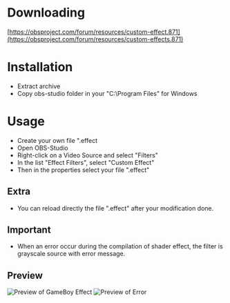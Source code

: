 # Downloading
[https://obsproject.com/forum/resources/custom-effect.871](https://obsproject.com/forum/resources/custom-effects.871)

# Installation
- Extract archive
- Copy obs-studio folder in your "C:\Program Files" for Windows

# Usage
- Create your own file ".effect
- Open OBS-Studio
- Right-click on a Video Source and select "Filters"
- In the list "Effect Filters", select "Custom Effect"
- Then in the properties select your file ".effect"

## Extra
- You can reload directly the file ".effect" after your modification done.

## Important
- When an error occur during the compilation of shader effect, the filter is grayscale source with error message. 

## Preview
![Preview of GameBoy Effect](https://obsproject.com/forum/attachments/preview-jpg.49181)
![Preview of Error](https://obsproject.com/forum/attachments/error-jpg.49180)
